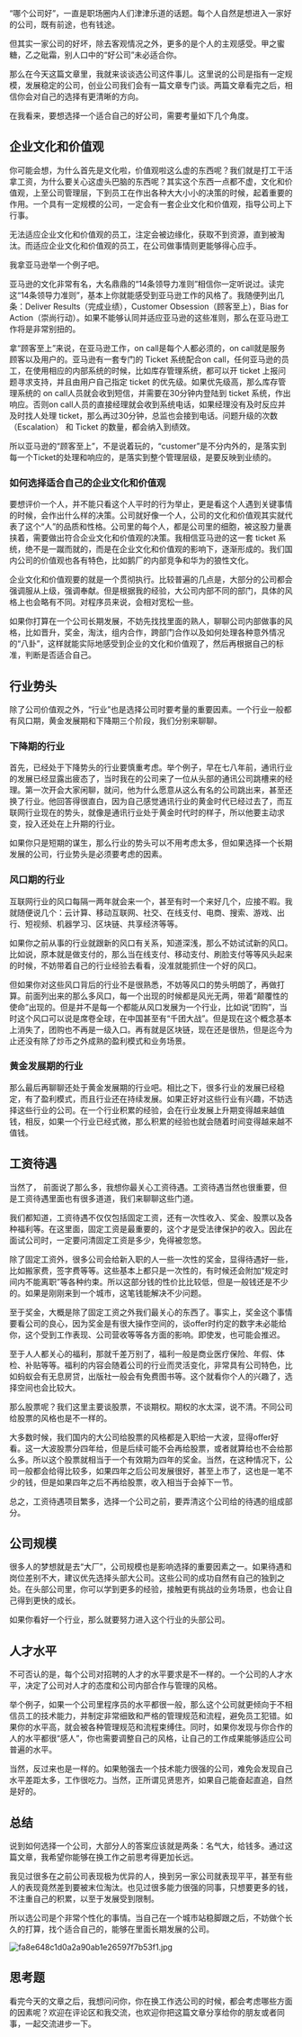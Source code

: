 “哪个公司好”，一直是职场圈内人们津津乐道的话题。每个人自然是想进入一家好的公司，既有前途，也有钱途。

但其实一家公司的好坏，除去客观情况之外，更多的是个人的主观感受。甲之蜜糖，乙之砒霜，别人口中的“好公司”未必适合你。

那么在今天这篇文章里，我就来谈谈选公司这件事儿。这里说的公司是指有一定规模，发展稳定的公司，创业公司我们会有一篇文章专门谈。两篇文章看完之后，相信你会对自己的选择有更清晰的方向。

在我看来，要想选择一个适合自己的好公司，需要考量如下几个角度。

## 企业文化和价值观

你可能会想，为什么首先是文化啦，价值观啦这么虚的东西呢？我们就是打工干活拿工资，为什么要关心这虚头巴脑的东西呢？其实这个东西一点都不虚，文化和价值观，上至公司管理层，下到员工在作出各种大大小小的决策的时候，起着重要的作用。一个具有一定规模的公司，一定会有一套企业文化和价值观，指导公司上下行事。

无法适应企业文化和价值观的员工，注定会被边缘化，获取不到资源，直到被淘汰。而适应企业文化和价值观的员工，在公司做事情则更能够得心应手。

我拿亚马逊举一个例子吧。

亚马逊的文化非常有名，大名鼎鼎的“14条领导力准则”相信你一定听说过。读完这“14条领导力准则”，基本上你就能感受到亚马逊工作的风格了。我随便列出几条：Deliver Results（完成业绩），Customer Obsession（顾客至上），Bias for Action（崇尚行动）。如果不能够认同并适应亚马逊的这些准则，那么在亚马逊工作将是非常别扭的。

拿“顾客至上”来说，在亚马逊工作，on call是每个人都必须的，on call就是服务顾客以及用户的。亚马逊有一套专门的 Ticket 系统配合on call，任何亚马逊的员工，在使用相应的内部系统的时候，比如库存管理系统，都可以开 ticket 上报问题寻求支持，并且由用户自己指定 ticket 的优先级。如果优先级高，那么库存管理系统的 on call人员就会收到短信，并需要在30分钟内登陆到 ticket 系统，作出响应。否则on call人员的直接经理就会收到系统电话，如果经理没有及时反应并及时找人处理 ticket，那么再过30分钟，总监也会接到电话。问题升级的次数（Escalation） 和 Ticket 的数量，都会纳入到绩效。

所以亚马逊的“顾客至上”，不是说着玩的，“customer”是不分内外的，是落实到每一个Ticket的处理和响应的，是落实到整个管理层级，是要反映到业绩的。

### 如何选择适合自己的企业文化和价值观

要想评价一个人，并不能只看这个人平时的行为举止，更是看这个人遇到关键事情的时候，会作出什么样的决策。公司就好像一个人，公司的文化和价值观其实就代表了这个“人”的品质和性格。公司里的每个人，都是公司里的细胞，被这股力量裹挟着，需要做出符合企业文化和价值观的决策。我相信亚马逊的这一套 ticket 系统，绝不是一蹴而就的，而是在企业文化和价值观的影响下，逐渐形成的。我们国内公司的价值观也各有特色，比如鹅厂的内部竞争和华为的狼性文化。

企业文化和价值观要的就是一个贯彻执行。比较普遍的几点是，大部分的公司都会强调服从上级，强调奉献。但是根据我的经验，大公司内部不同的部门，具体的风格上也会略有不同。对程序员来说，会相对宽松一些。

如果你打算在一个公司长期发展，不妨先找找里面的熟人，聊聊公司内部做事的风格，比如晋升，奖金，淘汰，组内合作，跨部门合作以及如何处理各种意外情况的“八卦”，这样就能实际地感受到企业的文化和价值观了，然后再根据自己的标准，判断是否适合自己。

## 行业势头

除了公司价值观之外，“行业”也是选择公司时要考量的重要因素。一个行业一般都有风口期，黄金发展期和下降期三个阶段，我们分别来聊聊。

### 下降期的行业

首先，已经处于下降势头的行业要慎重考虑。举个例子，早在七八年前，通讯行业的发展已经显露出疲态了，当时我在的公司来了一位从头部的通讯公司跳槽来的经理。第一次开会大家闲聊，就问，他为什么愿意从这么有名的公司跳出来，甚至还换了行业。他回答得很直白，因为自己感觉通讯行业的黄金时代已经过去了，而互联网行业现在的势头，就像是通讯行业处于黄金时代时的样子，所以他要主动求变，投入还处在上升期的行业。

如果你只是短期的谋生，那么行业的势头可以不用考虑太多，但如果选择一个长期发展的公司，行业势头是必须要考虑的因素。

### 风口期的行业

互联网行业的风口每隔一两年就会来一个，甚至有时一个来好几个，应接不暇。我就随便说几个：云计算、移动互联网、社交、在线支付、电商、搜索、游戏、出行、短视频、机器学习、区块链、共享经济等等。

如果你之前从事的行业就跟新的风口有关系，知道深浅，那么不妨试试新的风口。比如说，原本就是做支付的，那么当在线支付、移动支付、刷脸支付等等风头起来的时候，不妨带着自己的行业经验去看看，没准就能抓住一个好的风口。

但如果你对这些风口背后的行业不是很熟悉，不妨等风口的势头明朗了，再做打算。前面列出来的那么多风口，每一个出现的时候都是风光无两，带着“颠覆性的使命”出现的。但是并不是每一个都能从风口发展为一个行业，比如说“团购”，当时这个风口可以说是席卷全球，在中国甚至有“千团大战”。但是现在这个概念基本上消失了，团购也不再是一级入口。再有就是区块链，现在还是很热，但是迄今为止还没有除了炒币之外成熟的盈利模式和业务场景。

### 黄金发展期的行业

那么最后再聊聊还处于黄金发展期的行业吧。相比之下，很多行业的发展已经稳定，有了盈利模式，而且行业还在持续发展。如果正好对这些行业有兴趣，不妨选择这些行业的公司。在一个行业积累的经验，会在行业发展上升期变得越来越值钱，相反，如果一个行业已经式微，那么积累的经验也就会随着时间变得越来越不值钱。

## 工资待遇

当然了， 前面说了那么多，我想你最关心工资待遇。工资待遇当然也很重要，但是工资待遇里面也有很多道道，我们来聊聊这些门道。

我们都知道，工资待遇不仅仅包括固定工资，还有一次性收入、奖金、股票以及各种福利等。在这里面，固定工资是最重要的，这个才是受法律保护的收入。因此在面试公司时，一定要问清固定工资是多少，免得被忽悠。

除了固定工资外，很多公司会给新入职的人一些一次性的奖金，显得待遇好一些，比如搬家费，签字费等等。这些基本上都只是一次性的，有时候还会附加“规定时间内不能离职”等各种约束。所以这部分钱的性价比比较低，但是一般钱还是不少的。如果是刚刚来到一个城市，这笔钱能解决不少问题。

至于奖金，大概是除了固定工资之外我们最关心的东西了。事实上，奖金这个事情要看公司的良心，因为奖金是有很大操作空间的，谈offer时约定的数字未必能给你，这个受到工作表现、公司营收等等各方面的影响。即使发，也可能会推迟。

至于人人都关心的福利，那就千差万别了，福利一般是商业医疗保险、年假、体检、补贴等等。福利的内容会随着公司的行业而灵活变化，非常具有公司特色，比如蚂蚁会有无息房贷，出版社一般会有免费图书等。这个就看你个人的兴趣了，选择空间也会比较大。

那么股票呢？我们这里主要谈股票，不谈期权。期权的水太深，说不清。不同公司给股票的风格也是不一样的。

大多数时候，我们国内的大公司给股票的风格都是入职给一大波，显得offer好看。这一大波股票分四年给，但是后续可能不会再给股票，或者就算给也不会给那么多。所以这个股票就相当于一个有效期为四年的奖金。当然，在这种情况下，公司一般都会给得比较多，如果四年之后公司发展很好，甚至上市了，这也是一笔不少的钱，但是如果四年之后不再给股票，收入相当于会掉下一节。

总之，工资待遇项目繁多，选择一个公司之前，要弄清这个公司给的待遇的组成部分。

## 公司规模

很多人的梦想就是去“大厂”，公司规模也是影响选择的重要因素之一。如果待遇和岗位差别不大，建议优先选择头部大公司。这些公司的成功自然有自己的独到之处。在头部公司里，你可以学到更多的经验，接触更有挑战的业务场景，也会让自己得到更快的成长。

如果你看好一个行业，那么就要努力进入这个行业的头部公司。

## 人才水平

不可否认的是，每个公司对招聘的人才的水平要求是不一样的。一个公司的人才水平，决定了公司对人才的态度和公司内部合作与管理的风格。

举个例子，如果一个公司里程序员的水平都很一般，那么这个公司就更倾向于不相信员工的技术能力，并制定非常细致和严格的管理规范和流程，避免员工犯错。如果你的水平高，就会被各种管理规范和流程束缚住。同时，如果你发现与你合作的人的水平都很“感人”，你也需要调整自己的风格，让自己的工作成果能够适应公司普遍的水平。

当然，反过来也是一样的。如果勉强去一个技术能力很强的公司，难免会发现自己水平差距太多，工作很吃力。当然，正所谓见贤思齐，如果自己能奋起直追，自然是好的。

## 总结

说到如何选择一个公司，大部分人的答案应该就是两条：名气大，给钱多。通过这篇文章，我希望你能够在换工作之前思考得更加长远。

我见过很多在之前公司表现极为优异的人，换到另一家公司就表现平平，甚至有些人的表现竟然差到要被末位淘汰。也见过很多能力很强的同事，只想要更多的钱，不注重自己的积累，以至于发展受到限制。

所以选公司是个非常个性化的事情。当自己在一个城市站稳脚跟之后，不妨做个长久的打算，找个适合自己的，能够在里面长期发展的公司。

![fa8e648c1d0a2a90ab1e26597f7b53f1.jpg][]

## 思考题

看完今天的文章之后，我想问问你，你在换工作选公司的时候，都会考虑哪些方面的因素呢？欢迎在评论区和我交流，也欢迎你把这篇文章分享给你的朋友或者同事，一起交流进步一下。


[fa8e648c1d0a2a90ab1e26597f7b53f1.jpg]: https://static001.geekbang.org/resource/image/fa/f1/fa8e648c1d0a2a90ab1e26597f7b53f1.jpg

